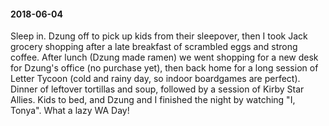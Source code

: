 #### 2018-06-04

Sleep in. Dzung off to pick up kids from their sleepover, then I took Jack grocery shopping after a late breakfast of scrambled eggs and strong coffee. After lunch (Dzung made ramen) we went shopping for a new desk for Dzung's office (no purchase yet), then back home for a long session of Letter Tycoon (cold and rainy day, so indoor boardgames are perfect). Dinner of leftover tortillas and soup, followed by a session of Kirby Star Allies. Kids to bed, and Dzung and I finished the night by watching "I, Tonya". What a lazy WA Day!